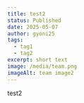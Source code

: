 ```yaml
---
title: test2
status: Published
date: 2025-05-07
author: gyoni25
tags:
  - tag1
  - tag2
excerpt: short text
image: /media/team.png
imageAlt: team image2
---
```

test2